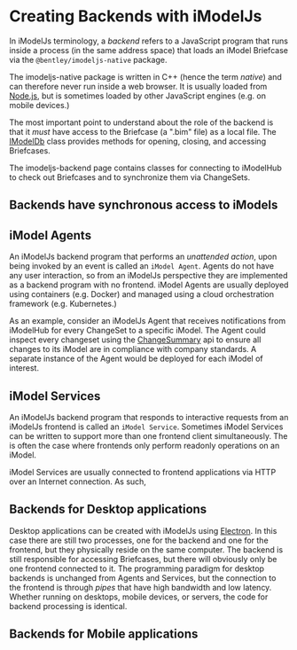 # Creating Backends with iModelJs

In iModelJs terminology, a *backend* refers to a JavaScript program that runs inside a process (in the same address space)
that loads an iModel Briefcase via the `@bentley/imodeljs-native` package.

The imodeljs-native package is written in C++ (hence the term *native*) and can therefore never run inside a
web browser. It is usually loaded from [Node.js](https://nodejs.org), but is sometimes loaded by other
JavaScript engines (e.g. on mobile devices.)

The most important point to understand about the role of the backend is that it *must* have access to the Briefcase (a ".bim" file) as a local file.
The [IModelDb]($imodeljs-backend.IModelDb) class provides methods for opening, closing, and accessing Briefcases.

The imodeljs-backend page contains classes for connecting to iModelHub to check out Briefcases and to synchronize them via ChangeSets.

## Backends have synchronous access to iModels

## iModel Agents

An iModelJs backend program that performs an *unattended action*, upon being invoked by an event is called an `iModel Agent`. Agents do
not have any user interaction, so from an iModelJs perspective they are implemented as a backend program with no frontend. iModel Agents
are usually deployed using containers (e.g. Docker) and managed using a cloud orchestration framework (e.g. Kubernetes.)

As an example, consider an iModelJs Agent that receives notifications from iModelHub for every ChangeSet to a specific iModel.
The Agent could inspect every changeset using the [ChangeSummary]($imodeljs-backend.ChangeSummaryManager) api to ensure all
changes to its iModel are in compliance with company standards. A separate instance of the Agent would be deployed for each iModel of interest.

## iModel Services

An iModelJs backend program that responds to interactive requests from an iModelJs frontend is called an `iModel Service`.
Sometimes iModel Services can be written to support more than one frontend client simultaneously.
The is often the case where frontends only perform readonly operations on an iModel.

iModel Services are usually connected to frontend applications via HTTP over an Internet connection. As such,

## Backends for Desktop applications

Desktop applications can be created with iModelJs using [Electron](https://electronjs.org/). In this case there are still two processes,
one for the backend and one for the frontend, but they physically reside on the same computer. The backend is still responsible for
accessing Briefcases, but there will obviously only be one frontend connected to it. The programming paradigm for desktop
backends is unchanged from Agents and Services, but the connection to the frontend is through *pipes* that have high bandwidth and low latency.
Whether running on desktops, mobile devices, or servers, the code for backend processing is identical.

## Backends for Mobile applications
